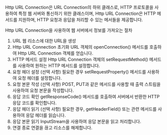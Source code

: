 Http URL Connection은 URL Connection의 하위 클래스로, HTTP 프로토콜을 사용하여 특정 웹 서버와 통신하기 위한 클래스이며, Http URL Connection은 HTTP 메서드를 지원하며, HTTP 요청과 응답을 처리할 수 있는 메서들을 제공합니다.

Http URL Connection을 사용하여 웹 서버에서 정보를 가져오는 절차
1. URL 
	웹 리소스에 대한 URL을 생성
2. Http URL Connection 초기화
	URL 객체의 openConnection() 메서드를 호출하여 Http URL Connection 객체를 얻습니다.
3. HTTP 메서드 설정
	Http URL Connection 객체의 setRequestMethod() 메서드를 사용하여 원하는 HTTP 메서드를 설정합니다.
4. 요청 헤더 설정 (선택 사항)
	필요한 경우 setRequestProperty() 메서드를 사용하여 요청 헤더를 설정합니다.
5. 요청 본문 작성 (선택 사항)
	POST, PUT과 같은 메서드를 사용할 때 출력 스트림을 사용하여 요청 본문을 작성합니다.
6. 응답 코드 확인
	getResponseCode() 메서드를 호출하여 서버에서 반환한 HTTP 응답 코드를 확인합니다.
7. 응답 헤더 읽기 (선택 사항)
	필요한 경우, getHeaderField() 또는 관련 메서드를 사용하여 응답 헤더를 읽습니다.
8. 응답 본문 읽기
	InputStream을 사용하여 응답 본문을 읽고 처리합니다.
9. 연결 종료
	연결을 끊고 리소스를 해제합니다.